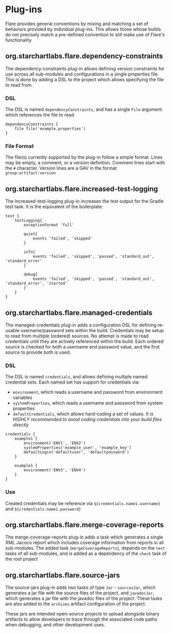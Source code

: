 # Plug-ins

Flare provides general conventions by mixing and matching a set of behaviors provided by individual plug-ins. This allows those whose builds do not precisely match a pre-defined convention to still make use of Flare's functionality

## org.starchartlabs.flare.dependency-constraints

The dependency-constraints plug-in allows defining version constraints for use across all sub-modules and configurations in a single properties file. This is done by adding a DSL to the project which allows specifying the file to read from.

### DSL

The DSL is named `dependencyConstraints`, and has a single `File` argument which references the file to read

```
dependencyConstraints {
	file file('example.properties')
}
```

### File Format

The file(s) currently supported by the plug-in follow a simple format. Lines may be empty, a comment, or a version definition. Comment lines start with the `#` character. Version lines are a GAV in the format `group:artifact:version`

## org.starchartlabs.flare.increased-test-logging

The increased-test-logging plug-in increases the test output for the Gradle test task. It is the equivalent of the boilerplate:

```
test {
    testLogging{
        exceptionFormat 'full'
        
        quiet{
            events 'failed', 'skipped'
        }
        
        info{
            events 'failed', 'skipped', 'passed', 'standard_out', 'standard_error'
        }
        
        debug{
            events 'failed', 'skipped', 'passed', 'standard_out', 'standard_error', 'started'
        }
    }
}
```

## org.starchartlabs.flare.managed-credentials

The managed-credentials plug-in adds a configuration DSL for defining re-usable username/password sets within the build. Credentials may be setup to read from multiple (ordered) sources. No attempt is made to read credentials until they are actively referenced within the build. Each ordered source is checked for both a username and password value, and the first source to provide both is used.

### DSL

The DSL is named `credentials`, and allows defining multiple named credential sets. Each named set has support for credentials via:

- `environment`, which reads a username and password from environment variables
- `systemProperties`, which reads a username and password from system properties
- `defaultCredentials`, which allows hard-coding a set of values. *It is HIGHLY recommended to avoid coding credentials into your build files directly*

```
credentials {
    example1 {
        environment('ENV1', 'ENV2')
        systemProperties('example_user', 'example_key')
        defaultLogin('defaultuser', 'defaultpassword')
    }
    
    example1 {
        environment('ENV3', 'ENV4')
    }
}
```

### Use

Created credentials may be reference via `${credentials.name1.username}` and `${credentials.name1.password}`

## org.starchartlabs.flare.merge-coverage-reports

The merge-coverage-reports plug-in adds a task which generates a single XML Jacoco report which includes coverage information from reports in all sub-modules. The added task (`mergeCoverageReports`), depends on the `test` tasks of all sub-modules, and is added as a dependency of the `check` task of the root project

## org.starchartlabs.flare.source-jars

The source-jars plug-in adds two tasks of type `Jar` - `sourcesJar`, which generates a jar file with the source files of the project, and `javadocJar`, which generates a jar file with the javadoc files of the project. These tasks are also added to the `archives` artifact configuration of the project.

These jars are intended open-source projects to upload alongside binary artifacts to allow developers to trace through the associated code paths when debugging, and other development uses.
